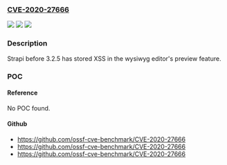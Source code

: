 ### [CVE-2020-27666](https://cve.mitre.org/cgi-bin/cvename.cgi?name=CVE-2020-27666)
![](https://img.shields.io/static/v1?label=Product&message=n%2Fa&color=blue)
![](https://img.shields.io/static/v1?label=Version&message=n%2Fa&color=blue)
![](https://img.shields.io/static/v1?label=Vulnerability&message=n%2Fa&color=brighgreen)

### Description

Strapi before 3.2.5 has stored XSS in the wysiwyg editor's preview feature.

### POC

#### Reference
No POC found.

#### Github
- https://github.com/ossf-cve-benchmark/CVE-2020-27666
- https://github.com/ossf-cve-benchmark/CVE-2020-27666
- https://github.com/ossf-cve-benchmark/CVE-2020-27666

